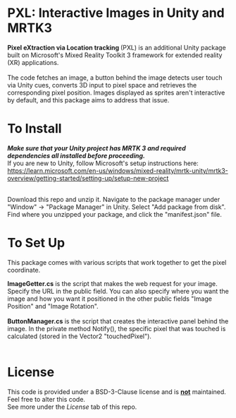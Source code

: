 # PXL: Interactive Images in Unity and MRTK3


<b> Pixel eXtraction via Location tracking </b> (PXL) is an additional Unity package built on Microsoft's Mixed Reality Toolkit 3 framework for extended reality (XR) applications.
<br><br>
The code fetches an image, a button behind the image detects user touch via Unity cues, converts 3D input to pixel space and retrieves the corresponding pixel position. Images displayed as sprites aren't interactive by default, and this package aims to address that issue. 

# To Install
<b><i> Make sure that your Unity project has MRTK 3 and required dependencies all installed before proceeding.</i></b> <br> 
If you are new to Unity, follow Microsoft's setup instructions here: https://learn.microsoft.com/en-us/windows/mixed-reality/mrtk-unity/mrtk3-overview/getting-started/setting-up/setup-new-project<br><br>

Download this repo and unzip it. Navigate to the package manager under "Window" -> "Package Manager" in Unity. Select "Add package from disk". Find where you unzipped your package, and click the "manifest.json" file. 

# To Set Up
This package comes with various scripts that work together to get the pixel coordinate.

<b>ImageGetter.cs</b> is the script that makes the web request for your image. Specify the URL in the public field. You can also specify where you want the image and how you want it positioned in the other public fields "Image Position" and "Image Rotation". <br><br>
<b>ButtonManager.cs</b> is the script that creates the interactive panel behind the image. In the private method Notify(), the specific pixel that was touched is calculated (stored in the Vector2 "touchedPixel"). <br><br>

# License
This code is provided under a BSD-3-Clause license and is <b><ins>not</ins></b> maintained. Feel free to alter this code. <br> See more under the <i>License</i> tab of this repo.
